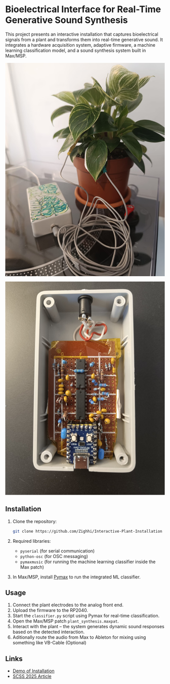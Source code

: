 # Bioelectrical Interface for Real-Time Generative Sound Synthesis

This project presents an interactive installation that captures bioelectrical signals from a plant and transforms them into real-time generative sound. It integrates a hardware acquisition system, adaptive firmware, a machine learning classification model, and a sound synthesis system built in Max/MSP.

![Plant Setup](assets/plant.jpeg)

![Hardware Interface](assets/interface.jpeg)

## Installation

1. Clone the repository:
   ```bash
   git clone https://github.com/Zighhi/Interactive-Plant-Installation
   ```
3. Required libraries:
   - `pyserial` (for serial communication)
   - `python-osc` (for OSC messaging)
   - `pymaxmusic` (for running the machine learning classifier inside the Max patch)

4. In Max/MSP, install [Pymax](https://www.danielbrownmusic.com/pymaxmusic/installation/) to run the integrated ML classifier.

## Usage

1. Connect the plant electrodes to the analog front end.
2. Upload the firmware to the RP2040.
3. Start the `classifier.py` script using Pymax for real-time classification.
4. Open the Max/MSP patch `plant_synthesis.maxpat`.
5. Interact with the plant – the system generates dynamic sound responses based on the detected interaction.
6. Aditionally route the audio from Max to Ableton for mixing using something like VB-Cable (Optional)

## Links

- [Demo of Installation](https://www.youtube.com/shorts/a0tIL53fTJs)  
- [SCSS 2025 Article](Documentation/SCSS%20Interfață%20bioelectrică%20pentru%20sinteză%20sonoră%20generativă%20în%20timp%20real%20-%20Zglimbea%20Andrei%20-%202025.pdf)  

